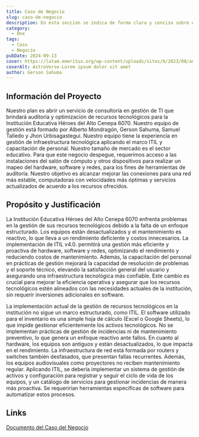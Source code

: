 ```yaml
---
title: Caso de Negocio
slug: caso-de-negocio
description: En esta sección se indica de forma clara y concisa sobre el caso de negocio
category:
  - One
tags:
  - Caso
  - Negocio
pubDate: 2024-09-13
cover: https://latam.emeritus.org/wp-content/uploads/sites/6/2023/08/analista-de-datos.png
coverAlt: AstroVerse-Lorem ipsum dolor sit amet
author: Gerson Sahuma
---
```


## Información del Proyecto

Nuestro plan es abrir un servicio de consultoría en gestión de TI que brindará auditoría y optimización de recursos tecnológicos para la Institución Educativa Héroes del Alto Cenepa 6070. Nuestro equipo de gestión está formado por Alberto Mondragón, Gerson Sahuma, Samuel Talledo y Jhon Urbisagastegui. Nuestro equipo tiene la experiencia en gestión de infraestructura tecnológica aplicando el marco ITIL y capacitación de personal. Nuestro tamaño de mercado es el sector educativo. Para que este negocio despegue, requerimos acceso a las instalaciones del salón de cómputo y otros dispositivos para realizar un mapeo del hardware, software y redes, para los fines de herramientas de auditoría. Nuestro objetivo es alcanzar mejorar las conexiones para una red más estable, computadoras con velocidades más óptimas y servicios actualizados de acuerdo a los recursos ofrecidos.

## Propósito y Justificación

La Institución Educativa Héroes del Alto Cenepa 6070 enfrenta problemas en la gestión de sus recursos tecnológicos debido a la falta de un enfoque estructurado. Los equipos están desactualizados y el mantenimiento es reactivo, lo que lleva a un rendimiento deficiente y costos innecesarios. La implementación de ITIL v4.0. permitirá una gestión más eficiente y proactiva de hardware, software y redes, optimizando el rendimiento y reduciendo costos de mantenimiento. Además, la capacitación del personal en prácticas de gestión mejorará la capacidad de resolución de problemas y el soporte técnico, elevando la satisfacción general del usuario y asegurando una infraestructura tecnológica más confiable. Este cambio es crucial para mejorar la eficiencia operativa y asegurar que los recursos tecnológicos estén alineados con las necesidades actuales de la institución, sin requerir inversiones adicionales en software.

La implementación actual de la gestión de recursos tecnológicos en la institución no sigue un marco estructurado, como ITIL. El software utilizado para el inventario es una simple hoja de cálculo (Excel o Google Sheets), lo que impide gestionar eficientemente los activos tecnológicos. No se implementan prácticas de gestión de incidencias ni de mantenimiento preventivo, lo que genera un enfoque reactivo ante fallos. En cuanto al hardware, los equipos son antiguos y están desactualizados, lo que impacta en el rendimiento. La infraestructura de red está formada por routers y switches también desfasados, que presentan fallas recurrentes. Además, los equipos audiovisuales como proyectores no reciben mantenimiento regular. Aplicando ITIL, se debería implementar un sistema de gestión de activos y configuración para registrar y seguir el ciclo de vida de los equipos, y un catálogo de servicios para gestionar incidencias de manera más proactiva. Se requerirían herramientas específicas de software para automatizar estos procesos.

## Links

<a href="https://docs.google.com/document/d/1Vavu-ensvtoKHfiPSL5SMCuBGYmh5h0c/edit?usp=sharing&ouid=101562657354961412591&rtpof=true&sd=true" target="_blank">Documento del Caso del Negocio</a>
